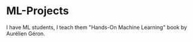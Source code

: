 # ML-Projects

I have ML students, I teach them
"Hands-On Machine Learning" book by Aurélien Géron. 
